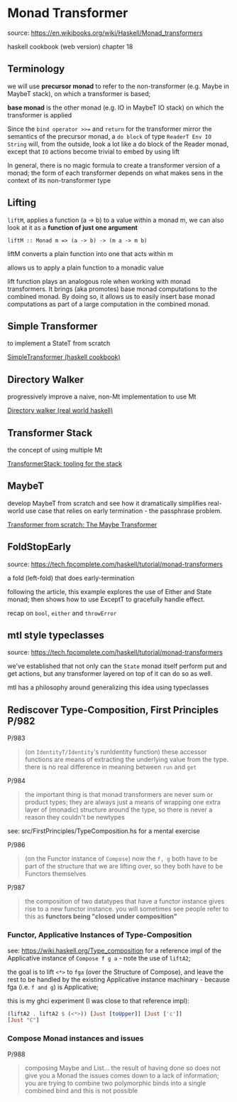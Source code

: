 # Monad Transformer

source: <https://en.wikibooks.org/wiki/Haskell/Monad_transformers>

haskell cookbook (web version) chapter 18

## Terminology

we will use **precursor monad** to refer to the non-transformer (e.g.
Maybe in MaybeT stack), on which a transformer is based;

**base monad** is the other monad (e.g. IO in MaybeT IO stack)
on which the transformer is applied

Since the `bind operator >>=` and `return` for the transformer
mirror the semantics of the precursor monad, a `do block` of type
`ReaderT Env IO String` will, from the outside, look a lot like a
do block of the Reader monad, except that `IO` actions become
trivial to embed by using lift

In general, there is no magic formula to create a transformer
version of a monad; the form of each transformer depends on what
makes sens in the context of its non-transformer type

## Lifting

`liftM`, applies a function (a -> b) to a value within a monad m,
we can also look at it as a **function of just one argument**

`liftM :: Monad m => (a -> b) -> (m a -> m b)`

liftM converts a plain function into one that acts within m

allows us to apply a plain function to a monadic value

lift function plays an analogous role when working with monad
transformers. It brings (aka promotes) base monad computations
to the combined monad. By doing so, it allows us to easily insert
base monad computations as part of a large computation in the
combined monad.

## Simple Transformer

to implement a StateT from scratch

[SimpleTransformer (haskell cookbook)](src/SimpleTransformer)

## Directory Walker

progressively improve a naive, non-Mt implementation to use Mt

[Directory walker (real world haskell)](src/DirWalker)

## Transformer Stack

the concept of using multiple Mt

[TransformerStack: tooling for the stack](src/TransformerStack)

## MaybeT

develop MaybeT from scratch and see how it dramatically simplifies
real-world use case that relies on early termination - the passphrase problem.

[Transformer from scratch: The Maybe Transformer](src/MaybeTrans)

## FoldStopEarly

source: <https://tech.fpcomplete.com/haskell/tutorial/monad-transformers>

a fold (left-fold) that does early-termination

following the article, this example explores the use of Either
and State monad; then shows how to use ExceptT to gracefully
handle effect.

recap on `bool`, `either` and `throwError`

## mtl style typeclasses

source: <https://tech.fpcomplete.com/haskell/tutorial/monad-transformers>

we've established that not only can the `State` monad itself perform
put and get actions, but any transformer layered on top of it can do
so as well.

mtl has a philosophy around generalizing this idea using typeclasses

## Rediscover Type-Composition, First Principles P/982

P/983

> (on `IdentityT/Identity`'s runIdentity function) these accessor functions
> are means of extracting the underlying value from the type.
> there is no real difference in meaning between `run` and `get`

P/984

> the important thing is that monad transformers are never sum or product
> types; they are always just a means of wrapping one extra layer of
> (monadic) structure around the type, so there is never a reason they
> couldn't be newtypes

see: src/FirstPrinciples/TypeComposition.hs for a mental exercise

P/986

> (on the Functor instance of `Compose`) now the `f, g` both have to
> be part of the structure that we are lifting over, so they both
> have to be Functors themselves

P/987

> the composition of two datatypes that have a functor instance gives
> rise to a new functor instance.
> you will sometimes see people refer to this as **functors being "closed under composition"**

### Functor, Applicative Instances of Type-Composition

see: <https://wiki.haskell.org/Type_composition> for a reference impl of
the Applicative instance of `Compose f g a` - note the use of `liftA2`;

the goal is to lift `<*>` to `fga` (over the Structure of Compose), and
leave the rest to be handled by the existing Applicative instance machinary -
because fga (i.e. `f and g`) is Applicative;

this is my ghci experiment (I was close to that reference impl):

```haskell
(liftA2 . liftA2 $ (<*>)) [Just [toUpper]] [Just ['c']]
[Just "C"]
```

### Compose Monad instances and issues

P/988

> composing Maybe and List... the result of having done so does not
> give you a Monad
> the issues comes down to a lack of information;
> you are trying to combine two polymorphic binds into a single combined bind
> and this is not possible
